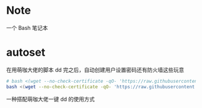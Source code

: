 # Note
一个 Bash 笔记本

# autoset

在用萌咖大佬的脚本 dd 完之后，自动创建用户设置密码还有防火墙这些玩意

```bash
# bash <(wget --no-check-certificate -qO- 'https://raw.githubusercontent.com/MoeClub/Note/master/InstallNET.sh') <用户名> <密码> <Ubuntu 版本> <源> <是否在 443 只放行 CFIP> <公钥> <端口>
bash <(wget --no-check-certificate -qO- 'https://raw.githubusercontent.com/MoeClub/Note/master/InstallNET.sh') asen Asenyyds focal archive.ubuntu.com true "ssh-ed25519 AAAAC3NzaC1lZDI1NTE5AAAAIFGEpgwG92X5A1p6GrExP9URL6sDQYRcL1w2P9bB2FN4 20230619" 22
```

一种搭配萌咖大佬一键 dd 的使用方式
